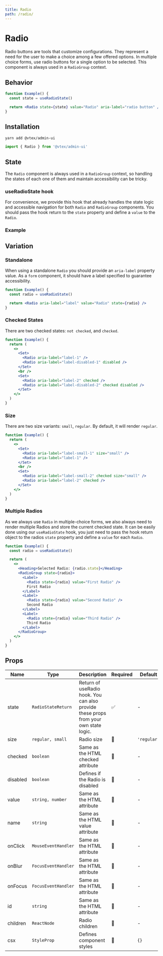 ```yaml
---
title: Radio
path: /radio/
---
```


# Radio

Radio buttons are tools that customize configurations. They represent a need for the user to make a choice among a few offered options. In multiple choice forms, use radio buttons for a single option to be selected. This component is always used in a `RadioGroup` context.

## Behavior

```jsx live
function Example() {
  const state = useRadioState()

  return <Radio state={state} value="Radio" aria-label="radio button" />
}
```

## Installation

```sh isStatic
yarn add @vtex/admin-ui
```

```jsx isStatic
import { Radio } from '@vtex/admin-ui'
```

## State

The `Radio` component is always used in a `RadioGroup` context, so handling the states of each one of them and maintain accessibility can be tricky.

### useRadioState hook

For convenience, we provide this hook that already handles the state logic and accessible navigation for both `Radio` and `RadioGroup` components. You should pass the hook return to the `state` property and define a `value` to the `Radio`.

### Example

## Variation

### Standalone

When using a standalone `Radio` you should provide an `aria-label` property value. As a `form` component, it should have a label specified to guarantee accessibility.

```jsx live
function Example() {
  const radio = useRadioState()

  return <Radio aria-label="label" value="Radio" state={radio} />
}
```

### Checked States

There are two checked states: `not checked`, and `checked`.

```jsx live
function Example() {
  return (
    <>
      <Set>
        <Radio aria-label="label-1" />
        <Radio aria-label="label-disabled-1" disabled />
      </Set>
      <br />
      <Set>
        <Radio aria-label="label-2" checked />
        <Radio aria-label="label-disabled-2" checked disabled />
      </Set>
    </>
  )
}
```

### Size

There are two size variants: `small`, `regular`. By default, it will render `regular`.

```jsx live
function Example() {
  return (
    <>
      <Set>
        <Radio aria-label="label-small-1" size="small" />
        <Radio aria-label="label-1" />
      </Set>
      <br />
      <Set>
        <Radio aria-label="label-small-2" checked size="small" />
        <Radio aria-label="label-2" checked />
      </Set>
    </>
  )
}
```

### Multiple Radios

As we always use `Radio` in multiple-choice forms, we also always need to render multiple Radios and store the current checked state. It can be easily done using our `useRadioState` hook, you just need to pass the hook return object to the radios `state` property and define a `value` for each `Radio`.

```jsx live
function Example() {
  const radio = useRadioState()

  return (
    <>
      <Heading>Selected Radio: {radio.state}</Heading>
      <RadioGroup state={radio}>
        <Label>
          <Radio state={radio} value="First Radio" />
          First Radio
        </Label>
        <Label>
          <Radio state={radio} value="Second Radio" />
          Second Radio
        </Label>
        <Label>
          <Radio state={radio} value="Third Radio" />
          Third Radio
        </Label>
      </RadioGroup>
    </>
  )
}
```

## Props

| Name     | Type                | Description                                                                          | Required | Default     |
| -------- | ------------------- | ------------------------------------------------------------------------------------ | -------- | ----------- |
| state    | `RadioStateReturn`  | Return of useRadio hook. You can also provide these props from your own state logic. | ✅       | -           |
| size     | `regular, small`    | Radio size                                                                           | 🚫       | `'regular'` |
| checked  | `boolean`           | Same as the HTML checked attribute                                                   | 🚫       | -           |
| disabled | `boolean`           | Defines if the Radio is disabled                                                     | 🚫       | -           |
| value    | `string, number`    | Same as the HTML attribute                                                           | 🚫       | -           |
| name     | `string`            | Same as the HTML value attribute                                                     | 🚫       | -           |
| onClick  | `MouseEventHandler` | Same as the HTML attribute                                                           | 🚫       | -           |
| onBlur   | `FocusEventHandler` | Same as the HTML attribute                                                           | 🚫       | -           |
| onFocus  | `FocusEventHandler` | Same as the HTML attribute                                                           | 🚫       | -           |
| id       | `string`            | Same as the HTML attribute                                                           | 🚫       | -           |
| children | `ReactNode`         | Radio children                                                                       | 🚫       | -           |
| csx      | `StyleProp`         | Defines component styles                                                             | 🚫       | `{}`        |

